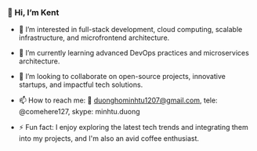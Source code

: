 ###  🐶 Hi, I’m Kent

- 👀 I’m interested in full-stack development, cloud computing, scalable infrastructure, and microfrontend architecture.
- 🌱 I’m currently learning advanced DevOps practices and microservices architecture.
- 💞️ I’m looking to collaborate on open-source projects, innovative startups, and impactful tech solutions.
- 📫 How to reach me: 📮 duonghominhtu1207@gmail.com, tele: @comehere127, skype: minhtu.duong

- ⚡ Fun fact: I enjoy exploring the latest tech trends and integrating them into my projects, and I'm also an avid coffee enthusiast.
